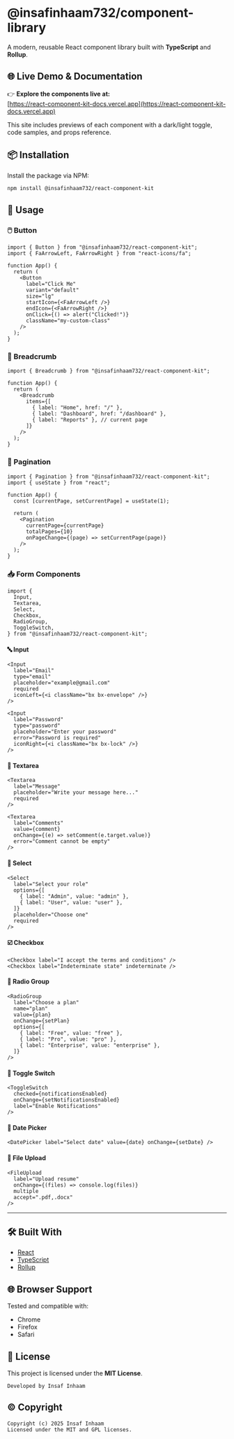 # @insafinhaam732/component-library

A modern, reusable React component library built with **TypeScript** and **Rollup**.

## 🌐 Live Demo & Documentation

👉 **Explore the components live at:**  
[https://react-component-kit-docs.vercel.app](https://react-component-kit-docs.vercel.app)

This site includes previews of each component with a dark/light toggle, code samples, and props reference.

## 📦 Installation

Install the package via NPM:

```bash
npm install @insafinhaam732/react-component-kit
```

## 🚀 Usage

### 🖱️ Button

```tsx
import { Button } from "@insafinhaam732/react-component-kit";
import { FaArrowLeft, FaArrowRight } from "react-icons/fa";

function App() {
  return (
    <Button
      label="Click Me"
      variant="default"
      size="lg"
      startIcon={<FaArrowLeft />}
      endIcon={<FaArrowRight />}
      onClick={() => alert("Clicked!")}
      className="my-custom-class"
    />
  );
}
```

### 🧭 Breadcrumb

```tsx
import { Breadcrumb } from "@insafinhaam732/react-component-kit";

function App() {
  return (
    <Breadcrumb
      items={[
        { label: "Home", href: "/" },
        { label: "Dashboard", href: "/dashboard" },
        { label: "Reports" }, // current page
      ]}
    />
  );
}
```

### 📄 Pagination

```tsx
import { Pagination } from "@insafinhaam732/react-component-kit";
import { useState } from "react";

function App() {
  const [currentPage, setCurrentPage] = useState(1);

  return (
    <Pagination
      currentPage={currentPage}
      totalPages={10}
      onPageChange={(page) => setCurrentPage(page)}
    />
  );
}
```

### 📥 Form Components

```tsx
import {
  Input,
  Textarea,
  Select,
  Checkbox,
  RadioGroup,
  ToggleSwitch,
} from "@insafinhaam732/react-component-kit";
```

#### 🔤 Input

```tsx
<Input
  label="Email"
  type="email"
  placeholder="example@gmail.com"
  required
  iconLeft={<i className="bx bx-envelope" />}
/>

<Input
  label="Password"
  type="password"
  placeholder="Enter your password"
  error="Password is required"
  iconRight={<i className="bx bx-lock" />}
/>
```

#### 📝 Textarea

```tsx
<Textarea
  label="Message"
  placeholder="Write your message here..."
  required
/>

<Textarea
  label="Comments"
  value={comment}
  onChange={(e) => setComment(e.target.value)}
  error="Comment cannot be empty"
/>
```

#### 📂 Select

```tsx
<Select
  label="Select your role"
  options={[
    { label: "Admin", value: "admin" },
    { label: "User", value: "user" },
  ]}
  placeholder="Choose one"
  required
/>
```

#### ☑️ Checkbox

```tsx
<Checkbox label="I accept the terms and conditions" />
<Checkbox label="Indeterminate state" indeterminate />
```

#### 🔘 Radio Group

```tsx
<RadioGroup
  label="Choose a plan"
  name="plan"
  value={plan}
  onChange={setPlan}
  options={[
    { label: "Free", value: "free" },
    { label: "Pro", value: "pro" },
    { label: "Enterprise", value: "enterprise" },
  ]}
/>
```

#### 🔀 Toggle Switch

```tsx
<ToggleSwitch
  checked={notificationsEnabled}
  onChange={setNotificationsEnabled}
  label="Enable Notifications"
/>
```

#### 📅 Date Picker

```tsx
<DatePicker label="Select date" value={date} onChange={setDate} />
```

#### 📁 File Upload

```tsx
<FileUpload
  label="Upload resume"
  onChange={(files) => console.log(files)}
  multiple
  accept=".pdf,.docx"
/>
```

---

## 🛠️ Built With

- [React](https://reactjs.org/)
- [TypeScript](https://www.typescriptlang.org/)
- [Rollup](https://rollupjs.org/)

## 🌐 Browser Support

Tested and compatible with:

- Chrome
- Firefox
- Safari

## 📄 License

This project is licensed under the **MIT License**.

```
Developed by Insaf Inhaam
```

## ©️ Copyright

```
Copyright (c) 2025 Insaf Inhaam
Licensed under the MIT and GPL licenses.
```
